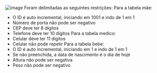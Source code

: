 ![image](https://github.com/Rafhaelslv/Database-Parto/assets/127260453/32d9d560-dd6e-41be-ac8d-a2f07a073d2c)
Foram delimitadas as seguintes restrições:
Para a tabela mãe:
- O ID é auto incremental, iniciando em 1001 e indo de 1 em 1
- Número de porta não pode ser negativo
- CEP deve ter 8 dígitos
- Telefone deve ter 10 dígitos
Para a tabela medico:
- Celular deve ter 11 dígitos
- Celular não pode repetir
Para a tabela bebe:
- O ID é auto incremental, iniciando em 1 e indo de 1 em 1
- Se não preenchida, a data de nascimento é o dia de hoje
- Altura não pode ser negativa
- Peso não pode ser negativo
